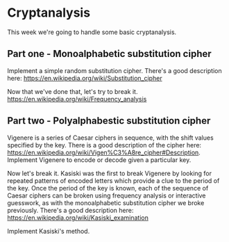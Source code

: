 # Cryptanalysis #

This week we're going to handle some basic cryptanalysis.

## Part one - Monoalphabetic substitution cipher ##

Implement a simple random substitution cipher. There's a good description here:
https://en.wikipedia.org/wiki/Substitution_cipher

Now that we've done that, let's try to break it.
https://en.wikipedia.org/wiki/Frequency_analysis

## Part two - Polyalphabestic substitution cipher ##

Vigenere is a series of Caesar ciphers in sequence, with the shift values specified by the key. There is a good
description of the cipher here: https://en.wikipedia.org/wiki/Vigen%C3%A8re_cipher#Description. Implement Vigenere to
encode or decode given a particular key.

Now let's break it. Kasiski was the first to break Vigenere by looking for repeated patterns of encoded letters which
provide a clue to the period of the key. Once the period of the key is known, each of the sequence of Caesar ciphers can
be broken using frequency analysis or interactive guesswork, as with the monoalphabetic substitution cipher we broke
previously. There's a good description here: https://en.wikipedia.org/wiki/Kasiski_examination

Implement Kasiski's method.
